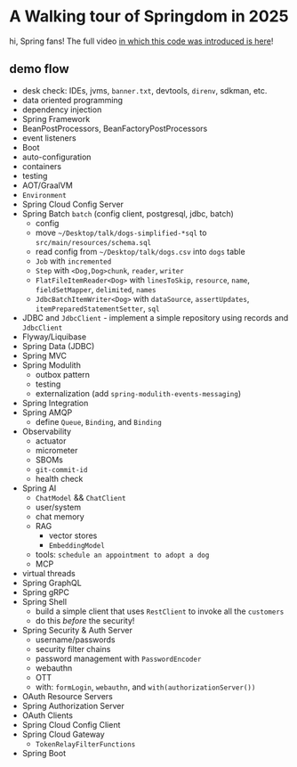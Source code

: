 # A Walking tour of Springdom in 2025

hi, Spring fans! The full video [in which this code was introduced is here](https://www.youtube.com/watch?v=GAgelbsTb9M&t=178s)!



## demo flow  
- desk check: IDEs, jvms, `banner.txt`, devtools, `direnv`, sdkman, etc.
- data oriented programming
- dependency injection 
- Spring Framework 
- BeanPostProcessors, BeanFactoryPostProcessors
- event listeners
- Boot 
- auto-configuration
- containers
- testing
- AOT/GraalVM
- `Environment`
- Spring Cloud Config Server
- Spring Batch  `batch`  (config client, postgresql, jdbc, batch)
	- config
	- move `~/Desktop/talk/dogs-simplified-*sql` to `src/main/resources/schema.sql`
	- read config from `~/Desktop/talk/dogs.csv` into `dogs` table
	- `Job` with `incremented`
	- `Step` with `<Dog,Dog>chunk`, `reader`, `writer` 
	- `FlatFileItemReader<Dog>` with `linesToSkip`, `resource`, `name`, `fieldSetMapper`, `delimited`, `names`
	- `JdbcBatchItemWriter<Dog>` with `dataSource`, `assertUpdates`, `itemPreparedStatementSetter`, `sql` 
- JDBC and `JdbcClient` - implement a simple repository using records and `JdbcClient`
- Flyway/Liquibase
- Spring Data (JDBC)
- Spring MVC
- Spring Modulith 
	- outbox pattern 
	- testing
	- externalization (add `spring-modulith-events-messaging`)
- Spring Integration
- Spring AMQP
	- define `Queue`, `Binding`, and `Binding`
- Observability
	- actuator
	- micrometer
	- SBOMs
	- `git-commit-id`
	- health check
- Spring AI 
	- `ChatModel` && `ChatClient`
	- user/system
	- chat memory
	- RAG
		- vector stores
		- `EmbeddingModel`
	- tools: `schedule an appointment to adopt a dog`
	- MCP
- virtual threads
- Spring GraphQL 
- Spring gRPC 
- Spring Shell 
	- build a simple client that uses `RestClient` to invoke all the `customers`
	- do this _before_ the security! 
- Spring Security & Auth Server
	- username/passwords
	- security filter chains
	- password management with `PasswordEncoder`
	- webauthn 
	- OTT
	- with: `formLogin`, `webauthn`, and `with(authorizationServer())`
- OAuth Resource Servers 
- Spring Authorization Server 
- OAuth Clients 
- Spring Cloud Config Client 
- Spring Cloud Gateway 
	- `TokenRelayFilterFunctions`
- Spring Boot 

